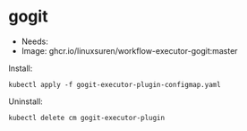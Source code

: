 <!-- This is an auto-generated file. DO NOT EDIT -->
# gogit

* Needs: 
* Image: ghcr.io/linuxsuren/workflow-executor-gogit:master



Install:

    kubectl apply -f gogit-executor-plugin-configmap.yaml

Uninstall:
	
    kubectl delete cm gogit-executor-plugin 
